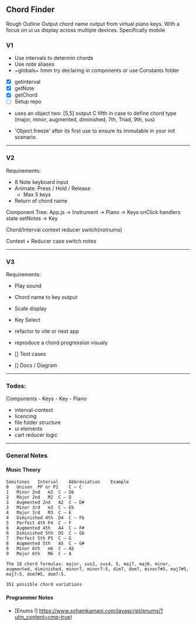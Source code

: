 ## Chord Finder

Rough Outline Output chord name output from virtual piano keys. With a focus on ui ux display across multiple devices. 
Specifically mobile 

### V1
-  Use intervals to determin chords
-  Use note aliases
-  ~globals~ hmm try declaring in components or use Constants folder
- [x] getinterval
- [x] getNote
- [x] getChord
- [ ] Setup repo
  
-  uses an object two: [5,5] output C fifth in case to define chord type (major, minor, augmented, diminished, 7th, Triad, 9th, sus) 
  
-  'Object.freeze' after its first use to ensure its immutable in your init scenario.

---
### V2
Requirements:
   - 8 Note keyboard input
   - Animate: Press / Hold / Release
     - Max 5 keys
   - Return of chord name

Component Tree:
    App.js
     -> Instrument
        -> Piano
            -> Keys
                onClick handlers
                state setNotes
                -> Key 

Chord/Interval context reducer
    switch(notnums)

Context + Reducer
    case switch notes

---

### V3
Requirements:
   - Play sound
   - Chord name to key output
   - Scale display
   - Key Select
   - refactor to vite or next app
   - reproduce a chord progression visualy

-  [] Test cases
-  [] Docs / Diagram

--- 

### Todos:
Components
    - Keys
    - Key
    - Piano
- interval-context 
- licencing
- file folder structure
- ui elements
- cart reducer logic

---

### General Notes

#### Music Theory
    Semitones	Interval	Abbreviation	Example
    0	Unison	PP or P1	C – C
    1	Minor 2nd	m2	C – Db
    2	Major 2nd	M2	C – D
    3	Augmented 2nd	A2	C – D#
    3	Minor 3rd	m3	C – Eb
    4	Major 3rd	M3	C – E
    4	Diminished 4th	D4	C – Fb
    5	Perfect 4th	P4	C – F
    6	Augmented 4th	A4	C – F#
    6	Diminished 5th	D5	C – Gb
    7	Perfect 5th	P5	C – G
    8	Augmented 5th	A5	C – G#
    8	Minor 6th	m6	C – Ab
    9	Major 6th	M6	C – A

    The 18 chord formulas: major, sus2, sus4, 5, maj7, maj6, minor, augmented, diminished, minor7, minor7♭5, dim7, dom7, minor7#5, maj7#5, maj7♭5, dom7#5, dom7♭5.

    351 possible chord variations

#### Programmer Notes
-  [Enums !] https://www.sohamkamani.com/javascript/enums/?utm_content=cmp-true)